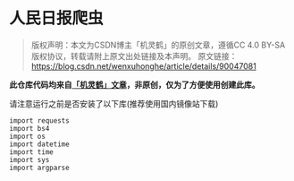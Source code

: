 # 人民日报爬虫
  

> 版权声明：本文为CSDN博主「机灵鹤」的原创文章，遵循CC 4.0 BY-SA版权协议，转载请附上原文出处链接及本声明。
> 原文链接：https://blog.csdn.net/wenxuhonghe/article/details/90047081

**此仓库代码均来自[「机灵鹤」文章](https://blog.csdn.net/wenxuhonghe/article/details/90047081)，**非原创**，仅为了方便使用创建此库。**

请注意运行之前是否安装了以下库(推荐使用国内镜像站下载)

    import requests
    import bs4
    import os
    import datetime
    import time
    import sys
    import argparse


